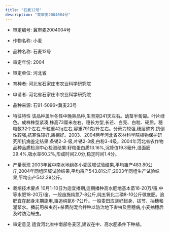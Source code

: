 ```yaml
---
title: "石麦12号"
description: "冀审麦2004004号"
---
```

* 审定编号:  冀审麦2004004号

*  作物名称:  小麦

*  品种名称:  石麦12号

*  审定年份:  2004

*  审定单位:  河北省

* 育种者:  河北省石家庄市农业科学研究院

*  申请者:  河北省石家庄市农业科学研究院

*  品种来源:  石91-5096×冀麦23号

*  特征特性
该品种属半冬性中晚熟品种,生育期241天左右。幼苗半匍匐。叶片绿色。成株株型紧凑,株高73厘米左右。穗长方型,长芒、白壳、白粒、硬质。穗粒数32个左右,千粒重42g左右,容重791克/升左右。分蘖力较强,穗层整齐,抗倒性较强,抗寒性较好,熟相好。2003、2004两年河北省农林科学院植物保护研究所抗病鉴定结果:条锈2-3-级,叶锈2-3级,白粉3-4级。2004年河北省农作物品种品质检测中心检测结果:籽粒蛋白质13.16%,沉降值19.3毫升,湿面筋29.4%,吸水率60.2%,形成时间2.0分,稳定时间1.4分。

*  产量表现
2003年冀中南水地组冬小麦区域试验结果,平均亩产483.80公斤;2004年同组区域试验结果,平均亩产543.81公斤;2003年同组生产试验结果,平均亩产542.29公斤。

*  栽培技术要点
10月1-10日为适宜播期,适期播种高水肥地基本苗16-20万/亩,中等水肥18-20万/亩。一般亩施纯氮7-8公斤,纯五氧化二磷8-10公斤做底肥。追肥宜在起身末期施用,亩追纯氮6-7公斤。一般麦田应浇好起身、拔节、抽穗和灌浆水。播前用杀虫剂+杀菌剂混合拌种以防治地下害虫及黑穗病,小麦抽穗后及时防治蚜虫。

*  审定意见
适宜河北省中南部冬麦区,建议在中、高水肥条件下种植。
